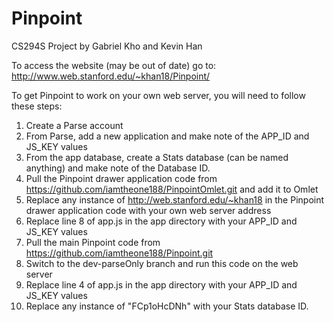 # Pinpoint
CS294S Project by Gabriel Kho and Kevin Han

To access the website (may be out of date) go to: http://www.web.stanford.edu/~khan18/Pinpoint/

To get Pinpoint to work on your own web server, you will need to follow these steps:
1. Create a Parse account
2. From Parse, add a new application and make note of the APP_ID and JS_KEY values
3. From the app database, create a Stats database (can be named anything) and make note of the Database ID.
4. Pull the Pinpoint drawer application code from https://github.com/iamtheone188/PinpointOmlet.git and add it to Omlet
5. Replace any instance of http://web.stanford.edu/~khan18 in the Pinpoint drawer application code with your own web server address
6. Replace line 8 of app.js in the app directory with your APP_ID and JS_KEY values
7. Pull the main Pinpoint code from https://github.com/iamtheone188/Pinpoint.git
8. Switch to the dev-parseOnly branch and run this code on the web server
9. Replace line 4 of app.js in the app directory with your APP_ID and JS_KEY values
10. Replace any instance of "FCp1oHcDNh" with your Stats database ID.
